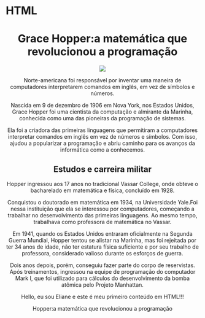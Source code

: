 # HTML
<!Doctype html>
<html>
<head>
    <link rel="shortcut icon" href="C:\Users\elian\Downloads\ELASNATEC06.ico" type="image/x-icon">

  <center><title>ElasnaTec-Turma 06  -Grace Hopper:a matemática que revolucionou a programação </title>

</head>
<body>
 <h1>Grace Hopper:a matemática que revolucionou a programação</h1>
<img src = "C:\Users\elian\Downloads\Grace_Hopper.jpg">

  <center> <p>Norte-americana foi responsável por inventar uma maneira de computadores interpretarem comandos em inglês, em vez de símbolos e números.</p>

<center><p>Nascida em 9 de dezembro de 1906 em Nova York, nos Estados Unidos, Grace Hopper foi uma cientista da computação e almirante da Marinha, conhecida como uma das pioneiras da programação de sistemas.</p>

<center><p>Ela foi a criadora das primeiras linguagens que permitiram a computadores interpretar comandos em inglês em vez de números e símbolos. Com isso, ajudou a popularizar a programação e abriu caminho para os avanços da informática como a conhecemos.</p>

   <center><h2>Estudos e carreira militar</h2>

<center><p>Hopper ingressou aos 17 anos no tradicional Vassar College, onde obteve o bacharelado em matemática e física, concluído em 1928.</p>

<center><p>Conquistou o doutorado em matemática em 1934, na Universidade Yale.Foi nessa instituição que ela se interessou por computadores, começando a trabalhar no desenvolvimento das primeiras linguagens. Ao mesmo tempo, trabalhava como professora de matemática no Vassar.

<center><p>Em 1941, quando os Estados Unidos entraram oficialmente na Segunda Guerra Mundial, Hopper tentou se alistar na Marinha, mas foi rejeitada por ter 34 anos de idade, não ter estatura física suficiente e por seu trabalho de professora, considerado valioso durante os esforços de guerra.</p>
<center><p>Dois anos depois, porém, conseguiu fazer parte do corpo de reservistas. Após treinamentos, ingressou na equipe de programação do computador Mark I, que foi utilizado para cálculos do desenvolvimento da bomba atômica pelo Projeto Manhattan.</p>

   <p>Hello, eu sou Eliane e este é meu primeiro conteúdo em HTML!!!</p>
   </body>
</html> Hopper:a matemática que revolucionou a programação
